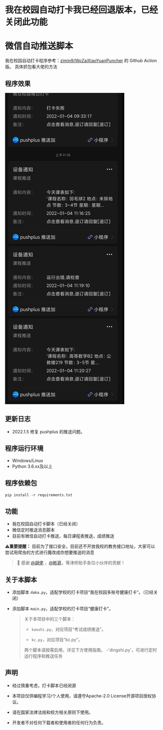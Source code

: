 # 我在校园自动打卡我已经回退版本，已经关闭此功能
# 微信自动推送脚本

我在校园自动打卡程序参考：[zimin9/WoZaiXiaoYuanPuncher](https://github.com/zimin9/WoZaiXiaoYuanPuncher) 的 Github Action 版。
具体抓包看大佬的方法
## 程序效果
![效果](https://github.com/jingsongliujing/tui_song_system/blob/main/qq_pic_merged_1641384838128.jpg)
## 更新日志

- 2022.1.5 修复 pushplus 的推送问题。

## 程序运行环境
- Windows/Linux
- Python 3.6.xx及以上
## 程序依赖包
~~~
pip install -r requirements.txt
~~~

## 功能
- 我在校园自动打卡脚本（已经关闭）
- 微信定时推送消息脚本
- 目前有微信自动打卡推送，每日课程表推送，成绩推送

**⚠重要提醒：** 目前为了接口安全，目前还不开放我校的教务接口地址，大家可以尝试用爬虫的方式进行魔改成你想要推送的消息

 > 🎉 感谢 [@胡佬]() ，[@彬哥]()，等津桥助手各位小伙伴的贡献！


## 关于本脚本
- 添加脚本 `daka.py`，适配学校的打卡项目“我在校园多账号健康打卡”。（已经关闭）
- 添加脚本 `main.py`，适配学校的打卡项目“健康打卡”。

  > 关于本项目中的三个脚本：
  >
  > - `kaoshi.py`，对应项目“考试成绩推送”。
  >
  > - `kc.py`，对应项目“kc.py”。
  >
  > 两个脚本请按需启用，详见下方使用指南。
  > -'dingshi.py'，可进行定时运行程序和推送任务

## 声明

- 经过慎重考虑，打卡脚本已经闭源

- 本项目仅供编程学习/个人使用，请遵守Apache-2.0 License开源项目授权协议。

- 请在国家法律法规和校方相关原则下使用。

- 开发者不对任何下载者和使用者的任何行为负责。
